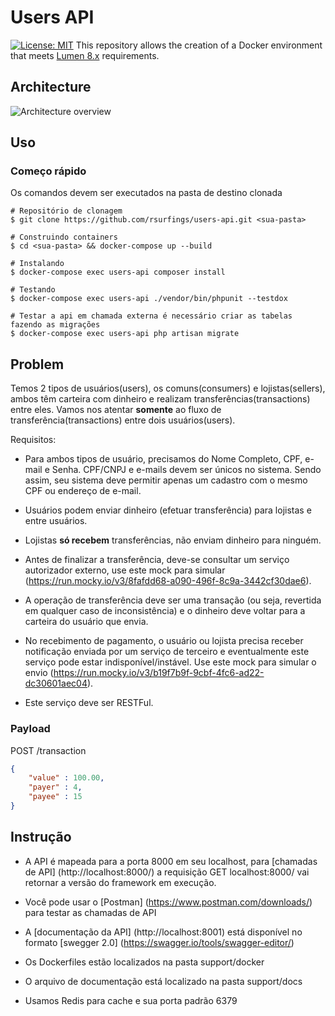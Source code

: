 # Users API
[![License: MIT](https://img.shields.io/badge/License-MIT-blue.svg)](https://opensource.org/licenses/MIT)
This repository allows the creation of a Docker environment that meets
[Lumen 8.x](https://lumen.laravel.com/docs/8.x#server-requirements) requirements.

## Architecture
![Architecture overview](support/docs/architecture.png "Architecture")

## Uso
### Começo rápido
Os comandos devem ser executados na pasta de destino clonada

```
# Repositório de clonagem
$ git clone https://github.com/rsurfings/users-api.git <sua-pasta>
```

```
# Construindo containers
$ cd <sua-pasta> && docker-compose up --build
```

```
# Instalando
$ docker-compose exec users-api composer install
```

```
# Testando
$ docker-compose exec users-api ./vendor/bin/phpunit --testdox
```

```
# Testar a api em chamada externa é necessário criar as tabelas fazendo as migrações
$ docker-compose exec users-api php artisan migrate
```

## Problem

Temos 2 tipos de usuários(users), os comuns(consumers) e lojistas(sellers), ambos têm carteira com dinheiro e realizam transferências(transactions) entre eles. Vamos nos atentar **somente** ao fluxo de transferência(transactions) entre dois usuários(users).

Requisitos:

- Para ambos tipos de usuário, precisamos do Nome Completo, CPF, e-mail e Senha. CPF/CNPJ e e-mails devem ser únicos no sistema. Sendo assim, seu sistema deve permitir apenas um cadastro com o mesmo CPF ou endereço de e-mail.

- Usuários podem enviar dinheiro (efetuar transferência) para lojistas e entre usuários. 

- Lojistas **só recebem** transferências, não enviam dinheiro para ninguém.

- Antes de finalizar a transferência, deve-se consultar um serviço autorizador externo, use este mock para simular (https://run.mocky.io/v3/8fafdd68-a090-496f-8c9a-3442cf30dae6).

- A operação de transferência deve ser uma transação (ou seja, revertida em qualquer caso de inconsistência) e o dinheiro deve voltar para a carteira do usuário que envia. 

- No recebimento de pagamento, o usuário ou lojista precisa receber notificação enviada por um serviço de terceiro e eventualmente este serviço pode estar indisponível/instável. Use este mock para simular o envio (https://run.mocky.io/v3/b19f7b9f-9cbf-4fc6-ad22-dc30601aec04).

- Este serviço deve ser RESTFul.

### Payload

POST /transaction

```json
{
    "value" : 100.00,
    "payer" : 4,
    "payee" : 15
}
```

## Instrução

- A API é mapeada para a porta 8000 em seu localhost, para [chamadas de API] (http://localhost:8000/) a requisição GET localhost:8000/ vai retornar a versão do framework em execução.

- Você pode usar o [Postman] (https://www.postman.com/downloads/) para testar as chamadas de API

- A [documentação da API] (http://localhost:8001) está disponível no formato [swegger 2.0] (https://swagger.io/tools/swagger-editor/)

- Os Dockerfiles estão localizados na pasta support/docker

- O arquivo de documentação está localizado na pasta support/docs

- Usamos Redis para cache e sua porta padrão 6379